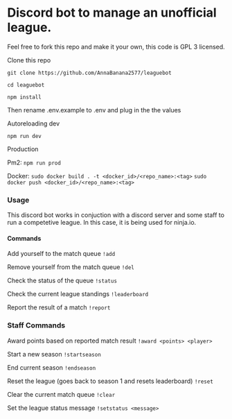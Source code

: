 # Discord bot to manage an unofficial league.
Feel free to fork this repo and make it your own, this code is GPL 3 licensed.

Clone this repo

`git clone https://github.com/AnnaBanana2577/leaguebot`

`cd leaguebot`

`npm install`

Then rename .env.example to .env and plug in the the values

Autoreloading dev

`npm run dev`

Production

Pm2:
`npm run prod`

Docker:
`sudo docker build . -t <docker_id>/<repo_name>:<tag>`
`sudo docker push <docker_id>/<repo_name>:<tag>`


### Usage

This discord bot works in conjuction with a discord server and some staff to run a competetive league.
In this case, it is being used for ninja.io.

#### Commands

Add yourself to the match queue
`!add`

Remove yourself from the match queue
`!del`

Check the status of the queue
`!status`

Check the current league standings
`!leaderboard`

Report the result of a match
`!report`

### Staff Commands

Award points based on reported match result
`!award <points> <player>`

Start a new season
`!startseason`

End current season
`!endseason`

Reset the league (goes back to season 1 and resets leaderboard)
`!reset`

Clear the current match queue
`!clear`

Set the league status message
`!setstatus <message>`

